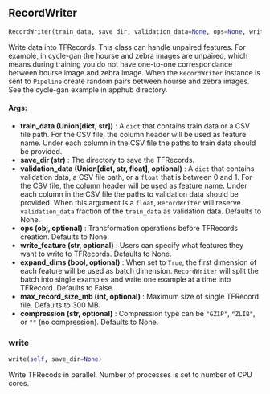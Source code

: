 ## RecordWriter
```python
RecordWriter(train_data, save_dir, validation_data=None, ops=None, write_feature=None, expand_dims=False, max_record_size_mb=300, compression=None)
```
Write data into TFRecords.    This class can handle unpaired features. For example, in cycle-gan the hourse and zebra images are unpaired, which    means during training you do not have one-to-one correspondance between hourse image and zebra image. When the    `RecordWriter` instance is sent to `Pipeline` create random pairs between hourse and zebra images. See the cycle-gan    example in apphub directory.

#### Args:

* **train_data (Union[dict, str])** :  A `dict` that contains train data or a CSV file path. For the CSV file, the            column header will be used as feature name. Under each column in the CSV file the paths to train data should            be provided.
* **save_dir (str)** :  The directory to save the TFRecords.
* **validation_data (Union[dict, str, float], optional)** :  A `dict` that contains validation data, a CSV file path, or            a `float` that is between 0 and 1. For the CSV file, the column header will be used as feature name. Under            each column in the CSV file the paths to validation data should be provided. When this argument is a            `float`, `RecordWriter` will reserve `validation_data` fraction of the `train_data` as validation data.            Defaults to None.
* **ops (obj, optional)** :  Transformation operations before TFRecords creation. Defaults to None.
* **write_feature (str, optional)** :  Users can specify what features they want to write to TFRecords. Defaults to            None.
* **expand_dims (bool, optional)** :  When set to `True`, the first dimension of each feature will be used as batch            dimension. `RecordWriter` will split the batch into single examples and write one example at a time into            TFRecord. Defaults to False.
* **max_record_size_mb (int, optional)** :  Maximum size of single TFRecord file. Defaults to 300 MB.
* **compression (str, optional)** :  Compression type can be `"GZIP"`, `"ZLIB"`, or `""` (no compression). Defaults to            None.    

### write
```python
write(self, save_dir=None)
```
Write TFRecods in parallel. Number of processes is set to number of CPU cores.